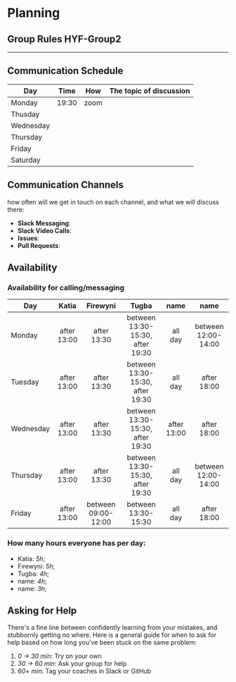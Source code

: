 # Planning

## Group Rules HYF-Group2

---

## Communication Schedule

| Day       | Time      | How          | The topic of discussion                 |
| --------- | :-------: | :----------: | --------------------------------------  |
| Monday    | 19:30     |    zoom      |                                         |
| Thusday   |           |              |                                         |
| Wednesday |           |              |                                         |
| Thursday  |           |              |                                         |
| Friday    |           |              |                                         |
| Saturday  |           |              |                                         |

## Communication Channels

how often will we get in touch on each channel, and what we will discuss there:

- **Slack Messaging**:
- **Slack Video Calls**:
- **Issues**:
- **Pull Requests**:

## Availability

### Availability for calling/messaging

| Day       |    Katia    |    Firewyni     |    Tugba     |    name     |        name         |
| --------- | :---------: | :---------: | :---------: | :---------: | :-----------------: |
| Monday    | after 13:00 | after 13:30 | between 13:30-15:30, after 19:30 |   all day   | between 12:00-14:00 |
| Tuesday   | after 13:00  | after 13:30 | between 13:30-15:30, after 19:30 |   all day   |     after 18:00     |
| Wednesday | after 13:00 | after 13:30 | between 13:30-15:30, after 19:30 | after 13:00 |     after 18:00     |
| Thursday  | after 13:00   | after 13:30 | between 13:30-15:30, after 19:30|   all day   | between 12:00-14:00 |
| Friday    | after 13:00  |   between 09:00-12:00   | between 13:30-15:30|   all day   |     after 18:00     |

### How many hours everyone has per day:

- Katia: _5h_;
- Firewyni: _5h_;
- Tugba: _4h_;
- name: _4h_;
- name: _3h_;

## Asking for Help

There's a fine line between confidently learning from your mistakes, and stubbornly getting no where. Here is a general guide for when to ask for help based on how long you've been stuck on the same problem:

1. _0 -> 30 min_: Try on your own
2. _30 -> 60 min_: Ask your group for help
3. _60+ min_: Tag your coaches in Slack or GitHub
